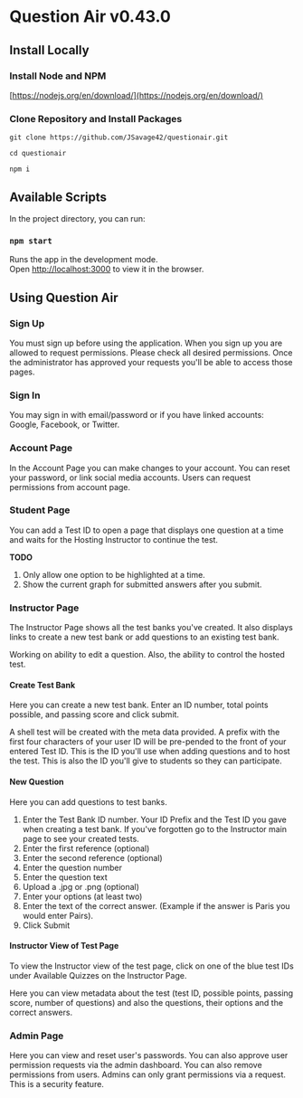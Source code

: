 # Question Air v0.43.0

## Install Locally

### Install Node and NPM

[https://nodejs.org/en/download/](https://nodejs.org/en/download/)

### Clone Repository and Install Packages

`git clone https://github.com/JSavage42/questionair.git`

`cd questionair`

`npm i`

## Available Scripts

In the project directory, you can run:

### `npm start`

Runs the app in the development mode.<br>
Open [http://localhost:3000](http://localhost:3000) to view it in the browser.

## Using Question Air

### Sign Up

You must sign up before using the application. When you sign up you are allowed to request permissions. Please check all desired permissions. Once the administrator has approved your requests you'll be able to access those pages.

### Sign In

You may sign in with email/password or if you have linked accounts: Google, Facebook, or Twitter.

### Account Page

In the Account Page you can make changes to your account. You can reset your password, or link social media accounts. Users can request permissions from account page.

### Student Page

You can add a Test ID to open a page that displays one question at a time and waits for the Hosting Instructor to continue the test.

**TODO**

1. Only allow one option to be highlighted at a time.
1. Show the current graph for submitted answers after you submit.

### Instructor Page

The Instructor Page shows all the test banks you've created. It also displays links to create a new test bank or add questions to an existing test bank.

Working on ability to edit a question. Also, the ability to control the hosted test.

#### Create Test Bank

Here you can create a new test bank. Enter an ID number, total points possible, and passing score and click submit.

A shell test will be created with the meta data provided. A prefix with the first four characters of your user ID will be pre-pended to the front of your entered Test ID. This is the ID you'll use when adding questions and to host the test. This is also the ID you'll give to students so they can participate.

#### New Question

Here you can add questions to test banks.

1. Enter the Test Bank ID number. Your ID Prefix and the Test ID you gave when creating a test bank. If you've forgotten go to the Instructor main page to see your created tests.
2. Enter the first reference (optional)
3. Enter the second reference (optional)
4. Enter the question number
5. Enter the question text
6. Upload a .jpg or .png (optional)
7. Enter your options (at least two)
8. Enter the text of the correct answer. (Example if the answer is Paris you would enter Pairs).
9. Click Submit

#### Instructor View of Test Page

To view the Instructor view of the test page, click on one of the blue test IDs under Available Quizzes on the Instructor Page.

Here you can view metadata about the test (test ID, possible points, passing score, number of questions) and also the questions, their options and the correct answers.

### Admin Page

Here you can view and reset user's passwords. You can also approve user permission requests via the admin dashboard. You can also remove permissions from users. Admins can only grant permissions via a request. This is a security feature.
